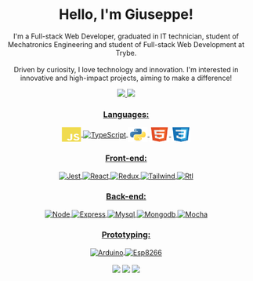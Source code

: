 <h1 align="center">Hello, I'm Giuseppe!</h1>
<p align="center">
  I'm a Full-stack Web Developer, graduated in IT technician, student of Mechatronics Engineering and student of Full-stack Web Development at Trybe.
  <br/>
  <br/>
  Driven by curiosity, I love technology and innovation. I'm interested in innovative and high-impact projects, aiming to make a difference!
</p>

<div align="center">
  <a href="https://github.com/giuseppeusn">
  <img height="165em" src="https://github-readme-stats.vercel.app/api?username=giuseppeusn&show_icons=true&theme=algolia&include_all_commits=true&count_private=true"/>
  <img height="165em" src="https://github-readme-stats.vercel.app/api/top-langs/?username=giuseppeusn&layout=compact&langs_count=7&theme=algolia"/>
</div>

<div align="center">
  <div align="center">
    <h3>Languages:</h3>
    <img align="center" title="JavaScript" alt="JavaScript" height="30" width="40" src="https://raw.githubusercontent.com/devicons/devicon/master/icons/javascript/javascript-plain.svg">
    <img align="center" title="TypeScript" alt="TypeScript" height="30" width="40" src="https://cdn.jsdelivr.net/gh/devicons/devicon/icons/typescript/typescript-original.svg">
    <img align="center" title="Python" alt="Python" height="30" width="40" src="https://raw.githubusercontent.com/devicons/devicon/master/icons/python/python-original.svg">
    <img align="center" title="HTML5" alt="HTML" height="30" width="40" src="https://raw.githubusercontent.com/devicons/devicon/master/icons/html5/html5-original.svg">
    <img align="center" title="CSS3"  alt="CSS" height="30" width="40" src="https://raw.githubusercontent.com/devicons/devicon/master/icons/css3/css3-original.svg">
  </div>

  <div>
    <h3>Front-end:</h3>
    <img align="center" title="Jest" alt="Jest" height="30" width="40" src="https://cdn.jsdelivr.net/gh/devicons/devicon/icons/jest/jest-plain.svg" />
    <img align="center" title="React.js" alt="React" height="35" width="45" src="https://cdn.jsdelivr.net/gh/devicons/devicon/icons/react/react-original-wordmark.svg" />
    <img align="center" title="Redux.js" alt="Redux" height="35" width="45" src="https://cdn.jsdelivr.net/gh/devicons/devicon/icons/redux/redux-original.svg" />
    <img align="center" title="Tailwind CSS" alt="Tailwind" height="35" width="45" src="https://cdn.jsdelivr.net/gh/devicons/devicon/icons/tailwindcss/tailwindcss-plain.svg" />
    <img align="center" title="RTL" alt="Rtl" height="35" width="35" src="https://testing-library.com/img/octopus-64x64.png" />
  </div>
  
  <div>
    <h3>Back-end:</h3>
    <img align="center" title="Node.js" alt="Node" height="30" width="40" src="https://cdn.jsdelivr.net/gh/devicons/devicon/icons/nodejs/nodejs-original.svg">
    <img align="center" title="Express.js" alt="Express" height="30" width="40" src="https://cdn.jsdelivr.net/gh/devicons/devicon/icons/express/express-original.svg">
    <img align="center" title="MySQL" alt="Mysql" height="60" width="55" src="https://cdn.jsdelivr.net/gh/devicons/devicon/icons/mysql/mysql-original-wordmark.svg">
    <img align="center" title="MongoDB" alt="Mongodb" height="50" width="40" src="https://cdn.jsdelivr.net/gh/devicons/devicon/icons/mongodb/mongodb-plain-wordmark.svg">
    <img align="center" title="Mocha" alt="Mocha" height="50" width="40" src="https://cdn.jsdelivr.net/gh/devicons/devicon/icons/mocha/mocha-plain.svg">
  </div>
  
  <div>
    <h3>Prototyping:</h3>
    <img align="center" title="Arduino" alt="Arduino" height="40" width="50" src="https://cdn.jsdelivr.net/gh/devicons/devicon/icons/arduino/arduino-original-wordmark.svg" />
    <img align="center" title="ESP8266" alt="Esp8266" height="25" src="http://visystem.ddns.net:7442/imagenes/esp8266.png" />
  </div>
</div>

<br>

<div align="center">
  <a href="https://www.instagram.com/giuseppe_usn/" target="_blank"><img width="150" src="https://img.shields.io/badge/-Instagram-%23E4405F?style=for-the-badge&logo=instagram&logoColor=white" target="_blank"></a>
  <a href="mailto:giuseppeuhlmann@gmail.com"><img width="107" src="https://img.shields.io/badge/-Gmail-%23333?style=for-the-badge&logo=gmail&logoColor=white" target="_blank"></a>
  <a href="https://www.linkedin.com/in/giuseppe-nunes/" target="_blank"><img  width="134" src="https://img.shields.io/badge/-LinkedIn-%230077B5?style=for-the-badge&logo=linkedin&logoColor=white" target="_blank"></a>
</div>

<div align="center">
  <img align="center" alt="Snake contribution" src="./profile-3d-contrib/profile-green-animate.svg />
</div>

